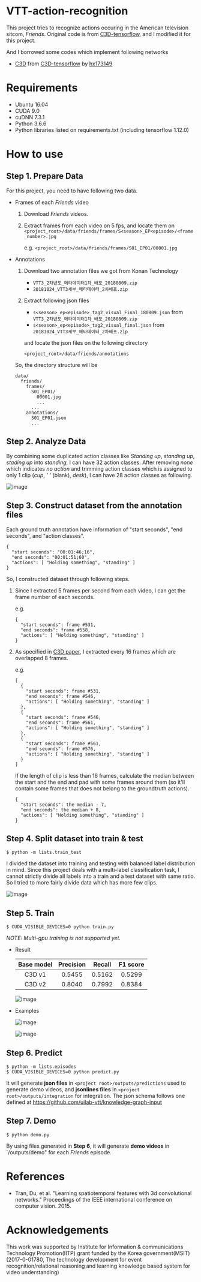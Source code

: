 # VTT-action-recognition

This project tries to recognize actions occuring in the American television sitcom, *Friends*. Original code is from [C3D-tensorflow](https://github.com/hx173149/C3D-tensorflow), and I modified it for this project.

And I borrowed some codes which implement following networks

* [C3D](https://www.cv-foundation.org/openaccess/content_iccv_2015/papers/Tran_Learning_Spatiotemporal_Features_ICCV_2015_paper.pdf) from [C3D-tensorflow](https://github.com/hx173149/C3D-tensorflow) by [hx173149](https://github.com/hx173149)



# Requirements

* Ubuntu 16.04
* CUDA 9.0
* cuDNN 7.3.1
* Python 3.6.6
* Python libraries listed on requirements.txt (including tensorflow 1.12.0)



# How to use


## Step 1. Prepare Data

For this project, you need to have following two data.
* Frames of each *Friends* video
  1. Download *Friends* videos.
  2. Extract frames from each video on 5 fps, and locate them on 
     `<project_root>/data/friends/frames/S<season>_EP<episode>/<frame_number>.jpg`
  
     e.g. `<project_root>/data/friends/frames/S01_EP01/00001.jpg`

* Annotations
  1. Download two annotation files we got from Konan Technology
     * `VTT3_2차년도_메타데이터1차_배포_20180809.zip`
     * `20181024_VTT3세부_메타데이터_2차배포.zip`
  2. Extract following json files 
     * `s<season>_ep<episode>_tag2_visual_Final_180809.json` from `VTT3_2차년도_메타데이터1차_배포_20180809.zip`
     * `s<season>_ep<episode>_tag2_visual_final.json` from `20181024_VTT3세부_메타데이터_2차배포.zip`
     
     and locate the json files on the following directory
     
     `<project_root>/data/friends/annotations`

  So, the directory structure will be
  ```
  data/
    friends/
      frames/
        S01_EP01/
          00001.jpg
          ...
        ...
      annotations/
        S01_EP01.json
        ...
  ```


## Step 2. Analyze Data

By combining some duplicated action classes like *Standing up*, *standing up*, *stading up* into *standing*, I can have 32 action classes. After removing *none* which indicates *no action* and trimming action classes which is assigned to only 1 clip (*cup*, *' '* (blank), *desk*), I can have 28 action classes as following.

![image](https://user-images.githubusercontent.com/17702664/49156984-0e79ad80-f362-11e8-8e0f-a17c4ba2f083.png)


## Step 3. Construct dataset from the annotation files

Each ground truth annotation have information of "start seconds", "end seconds", and "action classes".

```
{
  "start seconds": "00:01:46;16",
  "end seconds": "00:01:51;60",
  "actions": [ "Holding something", "standing" ]
}
```

So, I constructed dataset through following steps.

1. Since I extracted 5 frames per second from each video, I can get the frame number of each seconds.
   
   e.g.
   ```
   {
     "start seconds": frame #531,
     "end seconds": frame #558,
     "actions": [ "Holding something", "standing" ]
   }
   ```

2. As specified in [C3D paper](https://www.cv-foundation.org/openaccess/content_iccv_2015/papers/Tran_Learning_Spatiotemporal_Features_ICCV_2015_paper.pdf), I extracted every 16 frames which are overlapped 8 frames.
   
   e.g.
   ```
   [
     {
       "start seconds": frame #531,
       "end seconds": frame #546,
       "actions": [ "Holding something", "standing" ]
     },
     {
       "start seconds": frame #546,
       "end seconds": frame #561,
       "actions": [ "Holding something", "standing" ]
     },
     {
       "start seconds": frame #561,
       "end seconds": frame #576,
       "actions": [ "Holding something", "standing" ]
     }
   ]
   ```
      
   If the length of clip is less than 16 frames, calculate the median between the start and the end and pad with some frames around them (so it'll contain some frames that does not belong to the groundtruth actions).
   
   ```
   {
     "start seconds": the median - 7,
     "end seconds": the median + 8,
     "actions": [ "Holding something", "standing" ]
   }
   ```


## Step 4. Split dataset into train & test

```
$ python -m lists.train_test
```

I divided the dataset into training and testing with balanced label distribution in mind. Since this project deals with a multi-label classification task, I cannot strictly divide all labels into a train and a test dataset with same ratio. So I tried to more fairly divide data which has more few clips.

![image](https://user-images.githubusercontent.com/17702664/49162055-72ee3a00-f36d-11e8-99d3-81ea6431369d.png)


## Step 5. Train

```
$ CUDA_VISIBLE_DEVICES=0 python train.py
```

*NOTE: Multi-gpu training is not supported yet.*

* Result
  
  | Base model | Precision | Recall | F1 score |
  | :---: | :----: | :---: | :---: |
  | C3D v1 | 0.5455 | 0.5162 | 0.5299 |
  | C3D v2 | 0.8040 | 0.7992 | 0.8384 | 0.8171 |
  
  ![image](https://user-images.githubusercontent.com/17702664/50045954-0b5f1b00-00df-11e9-9e66-d0f10c3990a6.png)

* Examples
  
  ![image](https://user-images.githubusercontent.com/17702664/49210335-33bcf900-f400-11e8-9e91-399463e5eabd.png)
  
  ![image](https://user-images.githubusercontent.com/17702664/49210446-71ba1d00-f400-11e8-9981-4a5450582fc1.png)

## Step 6. Predict

  ```
  $ python -m lists.episodes
  $ CUDA_VISIBLE_DEVICES=0 python predict.py
  ```
  
  It will generate **json files** in `<project root>/outputs/predictions` used to generate demo videos, and **jsonlines files** in `<project root>/outputs/integration` for integration. The json schema follows one defined at https://github.com/uilab-vtt/knowledge-graph-input


## Step 7. Demo
  
  ```
  $ python demo.py
  ```
  
  By using files generated in **Step 6**, it will generate **demo videos** in `<project root>/outputs/demo" for each *Friends* episode.


# References

* Tran, Du, et al. "Learning spatiotemporal features with 3d convolutional networks." Proceedings of the IEEE international conference on computer vision. 2015.


# Acknowledgements

This work was supported by Institute for Information & communications Technology Promotion(IITP) grant funded by the Korea government(MSIT) (2017-0-01780, The technology development for event recognition/relational reasoning and learning knowledge based system for video understanding)
